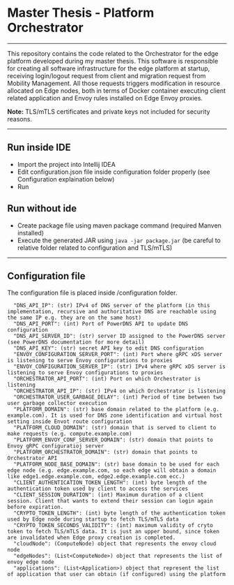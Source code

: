 # Master Thesis - Platform Orchestrator
---

This repository contains the code related to the Orchestrator for the edge platform developed during my master thesis.
This software is responsible for creating all software infrastructure for the edge platform at startup, receiving login/logout request from client and migration request from Mobility Management.
All those requests triggers modification in resource allocated on Edge nodes, both in terms of Docker container executing client related application and Envoy rules installed on Edge Envoy proxies.

**Note:** TLS/mTLS certificates and private keys not included for security reasons.

---
## Run inside IDE
- Import the project into Intellij IDEA
- Edit configuration.json file inside configuration folder properly (see Configuration explaination below)
- Run

## Run without ide
- Create package file using maven package command (required Manven installed)
- Execute the generated JAR using `java -jar package.jar` (be careful to relative folder related to configuration and TLS/mTLS)

--- 

## Configuration file

The configuration file is placed inside /configuration folder.
```
  "DNS_API_IP": (str) IPv4 of DNS server of the platform (in this implementation, recursive and authoritative DNS are reachable using the same IP e.g. they are on the same host)
  "DNS_API_PORT": (int) Port of PowerDNS API to update DNS configuration
  "DNS_API_SERVER_ID": (str) server ID assigned to the PowerDNS server (see PowerDNS documentation for more detail)
  "DNS_API_KEY": (str) secret API key to edit DNS configuration
  "ENVOY_CONFIGURATION_SERVER_PORT": (int) Port where gRPC xDS server is listening to serve Envoy configurations to proxies
  "ENVOY_CONFIGURATION_SERVER_IP": (str) IPv4 where gRPC xDS server is listening to serve Envoy configurations to proxies
  "ORCHESTRATOR_API_PORT": (int) Port on which Orchestrator is listening
  "ORCHESTRATOR_API_IP": (str) IPv4 on which Orchestrator is listening
  "ORCHESTRATOR_USER_GARBAGE_DELAY": (int) Period of time between two user garbage collector execution
  "PLATFORM_DOMAIN": (str) base domain related to the platform (e.g. example.com). It is used for DNS zone identification and virtual host setting inside Envot route configuration
  "PLATFORM_CLOUD_DOMAIN": (str) domain that is served to client to make requests (e.g. compute.example.com)
  "PLATFORM_ENVOY_CONF_SERVER_DOMAIN": (str) domain that points to Envoy gRPC configuratioj server
  "PLATFORM_ORCHESTRATOR_DOMAIN": (str) domain that points to Orchestrator API
  "PLATFORM_NODE_BASE_DOMAIN": (str) base domain to be used for each edge node (e.g. edge.example.com, so each edge will obtain a domain like edge1.edge.example.com, edge2.edge.example.com ecc.)
  "CLIENT_AUTHENTICATION_TOKEN_LENGTH": (int) byte length of the authentication token used by client to access the services
  "CLIENT_SESSION_DURATION": (int) Maximum duration of a client session. Client that wants to extend their session can login again before expiration.
  "CRYPTO_TOKEN_LENGTH": (int) byte length of the authentication token used by Edge node during startup to fetch TLS/mTLS data
  "CRYPTO_TOKEN_SECONDS_VALIDITY": (int) maximum validity of cryto token to fetch TLS/mTLS data. It is just an upper bound, since token are invalidated when Edge proxy creation is completed.
  "cloudNode": (ComputeNode) object that represents the envoy cloud node 
  "edgeNodes": (List<ComputeNode>) object that represents the list of envoy edge node 
  "applications": (List<Application>) object that represent the list of application that user can obtain (if configured) using the platform
```
